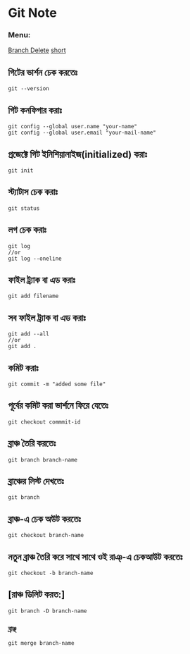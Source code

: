 # Git Note

### Menu:

[Branch Delete](https://github.com/mobaarok/markdown/blob/master/git-note.md#to-delete-branch) [short](git-note.md#to-delete-branch)

## গিটের ভার্শন চেক করতেঃ

```text
git --version
```

## গিট কনফিগার করাঃ

```text
git config --global user.name "your-name"
git config --global user.email "your-mail-name"
```

## প্রজেক্টে গিট ইনিশিয়ালাইজ\(initialized\) করাঃ

```text
git init
```

## স্ট্যাটাস চেক করাঃ

```text
git status
```

## লগ চেক করাঃ

```text
git log
//or 
git log --oneline
```

## ফাইল ট্র্যাক বা এড করাঃ

```text
git add filename
```

## সব ফাইল ট্র্যাক বা এড করাঃ

```text
git add --all
//or
git add .
```

## কমিট করাঃ

```text
git commit -m "added some file"
```

## পূর্বের কমিট করা ভার্শনে ফিরে যেতেঃ

```text
git checkout commmit-id
```

## ব্রাঞ্চ তৈরি করতেঃ

```text
git branch branch-name
```

## ব্রাঞ্চের লিস্ট দেখতেঃ

```text
git branch
```

## ব্রাঞ্চ-এ চেক অউট করতেঃ

```text
git checkout branch-name
```

## নতুন ব্রাঞ্চ তৈরি করে সাথে সাথে ওই রাঞ্-এ  চেকআউট করতেঃ

```text
git checkout -b branch-name
```

## \[রাঞ্চ ডিলিট করত:\] <a id="to-delete-branch"></a>

```text
git branch -D branch-name
```

### ব্রাঞ্ছ

```text
git merge branch-name
```

